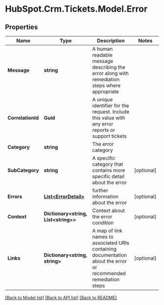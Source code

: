 # HubSpot.Crm.Tickets.Model.Error

## Properties

Name | Type | Description | Notes
------------ | ------------- | ------------- | -------------
**Message** | **string** | A human readable message describing the error along with remediation steps where appropriate | 
**CorrelationId** | **Guid** | A unique identifier for the request. Include this value with any error reports or support tickets | 
**Category** | **string** | The error category | 
**SubCategory** | **string** | A specific category that contains more specific detail about the error | [optional] 
**Errors** | [**List&lt;ErrorDetail&gt;**](ErrorDetail.md) | further information about the error | [optional] 
**Context** | **Dictionary&lt;string, List&lt;string&gt;&gt;** | Context about the error condition | [optional] 
**Links** | **Dictionary&lt;string, string&gt;** | A map of link names to associated URIs containing documentation about the error or recommended remediation steps | [optional] 

[[Back to Model list]](../README.md#documentation-for-models) [[Back to API list]](../README.md#documentation-for-api-endpoints) [[Back to README]](../README.md)

